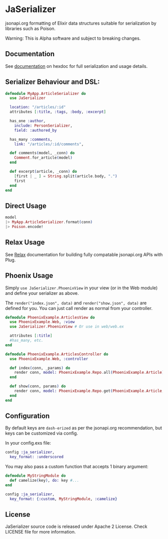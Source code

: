 JaSerializer
============

jsonapi.org formatting of Elixir data structures suitable for serialization by
libraries such as Poison.

Warning: This is Alpha software and subject to breaking changes.

## Documentation

See [documentation](http://hexdocs.pm/ja_serializer/) on hexdoc for full
serialization and usage details.


## Serializer Behaviour and DSL:

```elixir
defmodule MyApp.ArticleSerializer do
  use JaSerializer

  location: "/articles/:id"
  attributes [:title, :tags, :body, :excerpt]

  has_one :author,
    include: PersonSerializer,
    field: :authored_by

  has_many :comments,
    link: "/articles/:id/comments",

  def comments(model, _conn) do
    Comment.for_article(model)
  end

  def excerpt(article, _conn) do
    [first | _ ] = String.split(article.body, ".")
    first
  end
end
```

## Direct Usage

```elixir
model
|> MyApp.ArticleSerializer.format(conn)
|> Poison.encode!
```

## Relax Usage

See [Relax](https://github.com/AgilionApps/relax) documentation for building
fully compatable jsonapi.org APIs with Plug.

## Phoenix Usage

Simply `use JaSerializer.PhoenixView` in your view (or in the Web module) and
define your serializer as above.

The `render("index.json", data)` and `render("show.json", data)` are defined
for you. You can just call render as normal from your controller.

```elixir
defmodule PhoenixExample.ArticlesView do
  use PhoenixExample.Web, :view
  use JaSerializer.PhoenixView # Or use in web/web.ex

  attributes [:title]
  #has_many, etc.
end

defmodule PhoenixExample.ArticlesController do
  use PhoenixExample.Web, :controller

  def index(conn, _params) do
    render conn, model: PhoenixExample.Repo.all(PhoenixExample.Article)
  end

  def show(conn, params) do
    render conn, model: PhoenixExample.Repo.get(PhoenixExample.Article, params[:id])
  end
end
```

## Configuration

By default keys are `dash-erized` as per the jsonapi.org recommendation, but
keys can be customized via config.

In your config.exs file:

```elixir
config :ja_serializer,
  key_format: :underscored
```

You may also pass a custom function that accepts 1 binary argument:

```elixir
defmodule MyStringModule do
  def camelize(key), do: key #...
end

config :ja_serializer,
  key_format: {:custom, MyStringModule, :camelize}
```

## License

JaSerializer source code is released under Apache 2 License. Check LICENSE 
file for more information.
